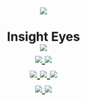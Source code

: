 <h1 align=center>
    <img src="https://media.giphy.com/media/QVQ02uuoQIpKo/giphy.gif" />
    <br />
    <br />
    Insight Eyes
    <br />
    <a href="https://github.com/d0t0n10n/Insight-Eyes">
        <img src="https://badges.frapsoft.com/os/v3/open-source.svg?v=103" />
    </a>
    <br />
    <a href="https://github.com/Naereen?tab=followers">
        <img src="https://img.shields.io/github/followers/d0t0n10n.svg?style=social&label=Follow&maxAge=2592000" />
    </a>
    <a href="https://github.com/d0t0n10n/Insight-Eyes/blob/master/License">
        <img src="https://img.shields.io/github/license/d0t0n10n/Insight-Eyes.svg" />
    </a>
    <br />
    <a href="https://GitHub.com/d0t0n10n/Insight-Eyes/watchers/">
        <img src="https://img.shields.io/github/watchers/d0t0n10n/Insight-Eyes.svg?style=social&label=Watch&maxAge=2592000" />
    </a>
    <a href="https://GitHub.com/d0t0n10n/Insight-Eyes/stargazers/">
        <img src="https://img.shields.io/github/stars/d0t0n10n/Insight-Eyes.svg?style=social&label=Star&maxAge=2592000" />
    </a>
    <a href="https://GitHub.com/d0t0n10n/Insight-Eyes/network/">
        <img src="https://img.shields.io/github/forks/d0t0n10n/Insight-Eyes.svg?style=social&label=Fork&maxAge=2592000" />
    </a>
    <br />
    <a href="https://python.org">
        <img src="https://img.shields.io/badge/Python-3776AB?style=flat&logo=python&logoColor=white" />
    </a>
    <a href="https://open.vscode.dev/d0t0n10n/Insight-Eyes">
        <img src="https://open.vscode.dev/badges/open-in-vscode.svg" />
    </a>
</h1>

